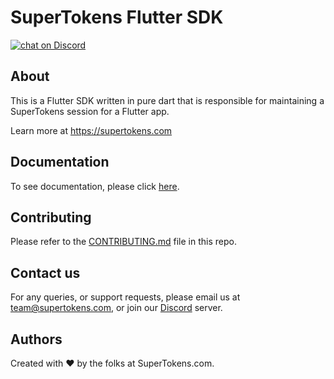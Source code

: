 # SuperTokens Flutter SDK

<a href="https://supertokens.com/discord">
<img src="https://img.shields.io/discord/603466164219281420.svg?logo=discord"
    alt="chat on Discord"></a>

## About

This is a Flutter SDK written in pure dart that is responsible for maintaining a SuperTokens session for a Flutter app.

Learn more at https://supertokens.com

## Documentation

To see documentation, please click [here](https://supertokens.com/docs/).

## Contributing
Please refer to the [CONTRIBUTING.md](https://github.com/supertokens/supertokens-flutter/blob/master/CONTRIBUTING.md) file in this repo.

## Contact us
For any queries, or support requests, please email us at team@supertokens.com, or join our [Discord](supertokens.com/discord) server.

## Authors
Created with :heart: by the folks at SuperTokens.com.
